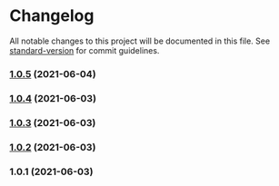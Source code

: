 # Changelog

All notable changes to this project will be documented in this file. See [standard-version](https://github.com/conventional-changelog/standard-version) for commit guidelines.

### [1.0.5](https://github.com/atomicwd/vexed/compare/v1.0.4...v1.0.5) (2021-06-04)

### [1.0.4](https://github.com/atomicwd/vexed/compare/v1.0.3...v1.0.4) (2021-06-03)

### [1.0.3](https://github.com/atomicwd/vexed/compare/v1.0.2...v1.0.3) (2021-06-03)

### [1.0.2](https://github.com/atomicwd/vexed/compare/v1.0.1...v1.0.2) (2021-06-03)

### 1.0.1 (2021-06-03)
